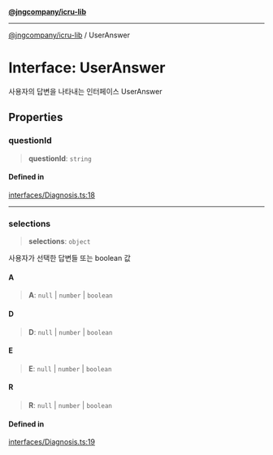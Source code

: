 [**@jngcompany/icru-lib**](../README.md)

***

[@jngcompany/icru-lib](../globals.md) / UserAnswer

# Interface: UserAnswer

사용자의 답변을 나타내는 인터페이스
 UserAnswer

## Properties

### questionId

> **questionId**: `string`

#### Defined in

[interfaces/Diagnosis.ts:18](https://github.com/jngcompany/icru-lib/blob/d5809ceca7cec295ab2df61cd05dc96c0f11bd66/src/interfaces/Diagnosis.ts#L18)

***

### selections

> **selections**: `object`

사용자가 선택한 답변들 또는 boolean 값

#### A

> **A**: `null` \| `number` \| `boolean`

#### D

> **D**: `null` \| `number` \| `boolean`

#### E

> **E**: `null` \| `number` \| `boolean`

#### R

> **R**: `null` \| `number` \| `boolean`

#### Defined in

[interfaces/Diagnosis.ts:19](https://github.com/jngcompany/icru-lib/blob/d5809ceca7cec295ab2df61cd05dc96c0f11bd66/src/interfaces/Diagnosis.ts#L19)
